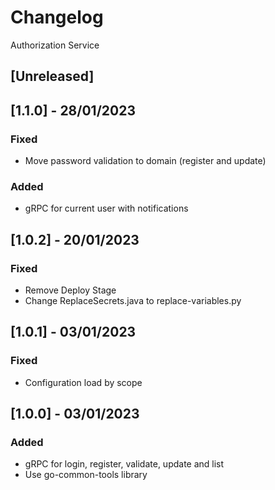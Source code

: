 # Changelog
Authorization Service

## [Unreleased]

## [1.1.0] - 28/01/2023
### Fixed
- Move password validation to domain (register and update)
### Added
- gRPC for current user with notifications

## [1.0.2] - 20/01/2023
### Fixed
- Remove Deploy Stage
- Change ReplaceSecrets.java to replace-variables.py

## [1.0.1] - 03/01/2023
### Fixed
- Configuration load by scope

## [1.0.0] - 03/01/2023
### Added
- gRPC for login, register, validate, update and list
- Use go-common-tools library